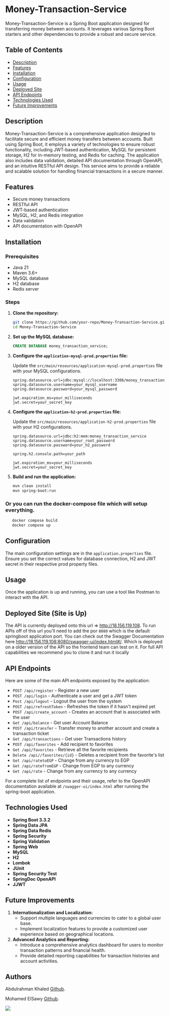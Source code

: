 # Money-Transaction-Service

Money-Transaction-Service is a Spring Boot application designed for transferring money between accounts. It leverages various Spring Boot starters and other dependencies to provide a robust and secure service.

## Table of Contents

- [Description](#description)
- [Features](#features)
- [Installation](#installation)
- [Configuration](#configuration)
- [Usage](#usage)
- [Deployed Site](#usage)
- [API Endpoints](#api-endpoints)
- [Technologies Used](#technologies-used)
- [Future Improvements](#future-improvements)

## Description
Money-Transaction-Service is a comprehensive application designed to facilitate secure and efficient money transfers between accounts. Built using Spring Boot, it employs a variety of technologies to ensure robust functionality, including JWT-based authentication, MySQL for persistent storage, H2 for in-memory testing, and Redis for caching. The application also includes data validation, detailed API documentation through OpenAPI, and an intuitive RESTful API design. This service aims to provide a reliable and scalable solution for handling financial transactions in a secure manner.

## Features

* Secure money transactions
* RESTful API
* JWT-based authentication
* MySQL, H2, and Redis integration
* Data validation
* API documentation with OpenAPI

## Installation

### Prerequisites

* Java 21
* Maven 3.6+
* MySQL database
* H2 database
* Redis server

### Steps

1. **Clone the repository:**

    ```bash
    git clone https://github.com/your-repo/Money-Transaction-Service.git
    cd Money-Transaction-Service
    ```

2. **Set up the MySQL database:**

    ```sql
    CREATE DATABASE money_transaction_service;
    ```

3. **Configure the `application-mysql-prod.properties` file:**

    Update the `src/main/resources/application-mysql-prod.properties` file with your MySQL configurations.

    ```properties
    spring.datasource.url=jdbc:mysql://localhost:3306/money_transaction_service
    spring.datasource.username=your_mysql_username
    spring.datasource.password=your_mysql_password

    jwt.expiration_ms=your_milliseconds
    jwt.secret=your_secret_key
    ```

4. **Configure the `application-h2-prod.properties` file:**

   Update the `src/main/resources/application-h2-prod.properties` file with your H2 configurations.

   ```properties
   spring.datasource.url=jdbc:h2:mem:money_transaction_service
   spring.datasource.username=your_root_password
   spring.datasource.password=your_h2_password
   
   spring.h2.console.path=your_path
   
   jwt.expiration_ms=your_milliseconds
   jwt.secret=your_secret_key
   ```

4. **Build and run the application:**

    ```bash
    mvn clean install
    mvn spring-boot:run
    ```

### Or you can run the docker-compose file which will setup everything.

```cmd
   docker compose build
   docker compose up
```

## Configuration

The main configuration settings are in the `application.properties` file. Ensure you set the correct values for database connection, H2 and JWT secret in their respective prod property files.

## Usage

Once the application is up and running, you can use a tool like Postman to interact with the API.

## Deployed Site (Site is Up)

The API is currently deployed onto this url => http://18.156.119.108. To run APIs off of this url you'll need to add the por `8080` which is the default springboot application port. You can check out the Swagger Documentation here http://18.156.119.108:8080/swagger-ui/index.html#/. Which is deployed on a older version of the API so the frontend team can test on it. For full API capabilities we recommend you to clone it and run it locally

## API Endpoints

Here are some of the main API endpoints exposed by the application:

* `POST /api/register` - Register a new user
* `POST /api/login` - Authenticate a user and get a JWT token
* `Post /api/logout` - Logout the user from the system
* `POST /api/refreshToken` - Refreshes the token if it hasn't expired yet
* `POST /api/create_account` - Creates an account that is associated with the user
* `Get /api/balance` - Get user Account Balance
* `POST /api/transfer` - Transfer money to another account and create a transaction ticket
* `Get /api/transactions` - Get user Transactions history
* `POST /api/favorites` - Add recipient to favorites
* `Get /api/favorites` - Retrieve all the favorite recipients
* `Delete /api//favorites/{id}` - Deletes a recipient from the favorite's list
* `Get /api/ratetoEGP` - Change from any currency to EGP
* `Get /api/ratefromEGP` - Change from EGP to any currency
* `Get /api/rate` - Change from any currency to any currency

For a complete list of endpoints and their usage, refer to the OpenAPI documentation available at `/swagger-ui/index.html` after running the spring-boot application.

## Technologies Used

* **Spring Boot 3.3.2**
* **Spring Data JPA**
* **Spring Data Redis**
* **Spring Security**
* **Spring Validation**
* **Spring Web**
* **MySQL**
* **H2**
* **Lombok**
* **JUnit**
* **Spring Security Test**
* **SpringDoc OpenAPI**
* **JJWT**

## Future Improvements
1. **Internationalization and Localization:**
   - Support multiple languages and currencies to cater to a global user base.
   - Implement localization features to provide a customized user experience based on geographical locations.
2. **Advanced Analytics and Reporting:**
   - Introduce a comprehensive analytics dashboard for users to monitor transaction patterns and financial health.
   - Provide detailed reporting capabilities for transaction histories and account activities.

## Authors
Abdulrahman Khaled [Github](https://github.com/Abdulrahman-K-S).

Mohamed ElSawy [Github](https://github.com/Sawy03).

<a href = "https://github.com/Abdulrahman-K-S/Money-Transaction-Service-Backend/graphs/contributors">
   <img src = "https://contrib.rocks/image?repo=https://github.com/Abdulrahman-K-S/Money-Transaction-Service-Backend"/>
 </a>
